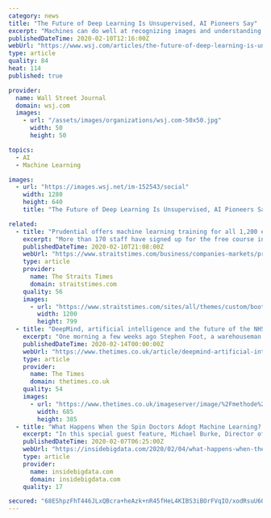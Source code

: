 ```yaml
---
category: news
title: "The Future of Deep Learning Is Unsupervised, AI Pioneers Say"
excerpt: "Machines can do well at recognizing images and understanding language—when humans are involved with training. But for AI to reach new heights, the technology must figure out how to learn on its own, according to three AI pioneers."
publishedDateTime: 2020-02-10T12:16:00Z
webUrl: "https://www.wsj.com/articles/the-future-of-deep-learning-is-unsupervised-ai-pioneers-say-11581330600"
type: article
quality: 84
heat: 114
published: true

provider:
  name: Wall Street Journal
  domain: wsj.com
  images:
    - url: "/assets/images/organizations/wsj.com-50x50.jpg"
      width: 50
      height: 50

topics:
  - AI
  - Machine Learning

images:
  - url: "https://images.wsj.net/im-152543/social"
    width: 1280
    height: 640
    title: "The Future of Deep Learning Is Unsupervised, AI Pioneers Say"

related:
  - title: "Prudential offers machine learning training for all 1,200 employees"
    excerpt: "More than 170 staff have signed up for the free course in machine learning since it launched on Feb 1, said Prudential yesterday. Machine learning is a branch of artificial intelligence (AI) that focuses on developing computer programmes that can learn from new data so as to perform tasks without needing explicit instructions from humans."
    publishedDateTime: 2020-02-10T21:08:00Z
    webUrl: "https://www.straitstimes.com/business/companies-markets/prudential-offers-machine-learning-training-for-all-1200-employees"
    type: article
    provider:
      name: The Straits Times
      domain: straitstimes.com
    quality: 56
    images:
      - url: "https://www.straitstimes.com/sites/all/themes/custom/bootdemo/images/facebook_default_pic.jpg"
        width: 1200
        height: 799
  - title: "DeepMind, artificial intelligence and the future of the NHS"
    excerpt: "One morning a few weeks ago Stephen Foot, a warehouseman from Enfield, woke up in a London hospital to discover the unlikely harbinger of a coming medical revolution. This Ghost of Healthcare to ..."
    publishedDateTime: 2020-02-14T00:00:00Z
    webUrl: "https://www.thetimes.co.uk/article/deepmind-artificial-intelligence-and-the-future-of-the-nhs-r8c28v3j6?ref=patrick.net"
    type: article
    provider:
      name: The Times
      domain: thetimes.co.uk
    quality: 54
    images:
      - url: "https://www.thetimes.co.uk/imageserver/image/%2Fmethode%2Ftimes%2Fprod%2Fweb%2Fbin%2F567205e8-d3b7-11e9-aa6d-16cb9f989e55.jpg?crop=6194%2C3484%2C0%2C323&resize=685"
        width: 685
        height: 385
  - title: "What Happens When the Spin Doctors Adopt Machine Learning? The Future of PR"
    excerpt: "In this special guest feature, Michael Burke, Director of Science & Technology at MSR Communications, takes a look at the state of the PR industry and its growing relationship with data science and machine learning technology. Machine learning may not replace the art of PR anytime soon, but there are countless areas where machine learning can ..."
    publishedDateTime: 2020-02-07T06:25:00Z
    webUrl: "https://insidebigdata.com/2020/02/04/what-happens-when-the-spin-doctors-adopt-machine-learning-the-future-of-pr/"
    type: article
    provider:
      name: insidebigdata.com
      domain: insidebigdata.com
    quality: 17

secured: "68EShpzFhT446JLxQBcra+heAzk+nR45fHeL4KIBS3iBOrFVqIO/xodRsuU6OV3+ghZ2oXEGr526OCBrFw83boaD6YcMlAvjEmFcKhZIXLamdwJx8OupDzDm5caE3GGmiWG9e65in0JRiENVqeIh65cKmObJ5DQCIAiaNuELCOOCz9YlgK0wYXO1gtxx33zG9OndrghFNPFLNB+9AdVMbL8iOVZcCmfz32w7KVfv6f+H1dPS9moJJv7lH+zvlZIR6a5Zl5lmaZcsKnXVrtjN3GFBqdhv2iClZuOX0ykOypAuQb4tDIY57p/+cX45Nah2ssqGArRap9OvOkH6OphHE8HG7uFFSqtaMGUdDN2mVAXEvYbAKu6JmxWhsbUuWFTvafFKvOmlB7qi5UEVqgwz2eHMouIMgMvmPl8PRVISj+N5hfSHYMZTov64RvjCQgCzDdQy7IDepmFtcy84xhHH/KUWG5iZHG5Ifzx9rrHHbUs=;6eOncO08jYKXONwJjUkgyw=="
---
```


